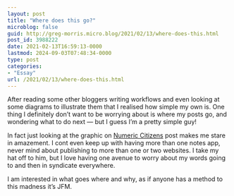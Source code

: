 ```yaml
---
layout: post
title: "Where does this go?"
microblog: false
guid: http://greg-morris.micro.blog/2021/02/13/where-does-this.html
post_id: 3988222
date: 2021-02-13T16:59:13-0000
lastmod: 2024-09-03T07:48:34-0000
type: post
categories:
- "Essay"
url: /2021/02/13/where-does-this.html
---
```

After reading some other bloggers writing workflows and even looking at some diagrams to illustrate them that I realised how simple my own is. One thing I definitely don’t want to be worrying about is where my posts go, and wondering what to do next — but I guess I’m a pretty simple guy!

In fact just looking at the graphic on [Numeric Citizens](https://numericcitizen.micro.blog/2021/02/01/our-secret-optimizing.html) post makes me stare in amazement. I cont even keep up with having more than one notes app, never mind about publishing to more than one or two websites. I take my hat off to him, but I love having one avenue to worry about my words going to and then in syndicate everywhere.

I am interested in what goes where and why, as if anyone has a method to this madness it’s JFM.
